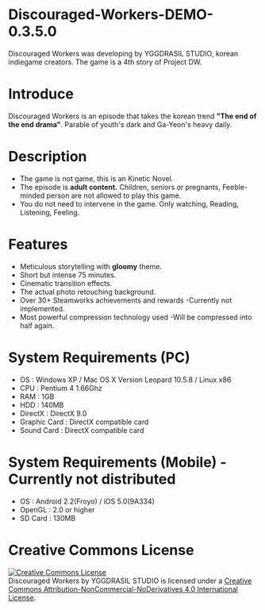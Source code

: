 Discouraged-Workers-DEMO-0.3.5.0
===================
Discouraged Workers was developing by YGGDRASIL STUDIO, korean indiegame creators. The game is a 4th story of Project DW.


Introduce
===================
Discouraged Workers is an episode that takes the korean trend <strong>"The end of the end drama"</strong>. Parable of youth's dark and Ga-Yeon's heavy daily.


Description
===================
<ul><li>The game is not game, this is an Kinetic Novel.</li>
<li>The episode is <strong>adult content.</strong> Children, seniors or pregnants, Feeble-minded person are not allowed to play this game.</li>
<li>You do not need to intervene in the game. Only watching, Reading, Listening, Feeling.</li></ul>


Features
===================
<ul><li>Meticulous storytelling with <strong>gloomy</strong> theme.</li>
<li>Short but intense 75 minutes.</li>
<li>Cinematic transition effects.</li>
<li>The actual photo retouching background.</li>
<li>Over 30+ Steamworks achievements and rewards -Currently not implemented.</li>
<li>Most powerful compression technology used -Will be compressed into half again.</li></ul>


System Requirements (PC)
===================
<ul><li>OS : Windows XP / Mac OS X Version Leopard 10.5.8 / Linux x86</li>
<li>CPU : Pentium 4 1.66Ghz</li>
<li>RAM : 1GB</li>
<li>HDD : 140MB</li>
<li>DirectX : DirectX 9.0</li>
<li>Graphic Card : DirectX compatible card</li>
<li>Sound Card : DirectX compatible card</li></ul>


System Requirements (Mobile) -Currently not distributed
===================
<ul><li>OS : Android 2.2(Froyo) / iOS 5.0(9A334)</li>
<li>OpenGL : 2.0 or higher</li>
<li>SD Card : 130MB</li></ul>


Creative Commons License
===================
<a rel="license" href="http://creativecommons.org/licenses/by-nc-nd/4.0/"><img alt="Creative Commons License" style="border-width:0" src="https://i.creativecommons.org/l/by-nc-nd/4.0/88x31.png" /></a><br /><span xmlns:dct="http://purl.org/dc/terms/" property="dct:title">Discouraged Workers</span> by <span xmlns:cc="http://creativecommons.org/ns#" property="cc:attributionName">YGGDRASIL STUDIO</span> is licensed under a <a rel="license" href="http://creativecommons.org/licenses/by-nc-nd/4.0/">Creative Commons Attribution-NonCommercial-NoDerivatives 4.0 International License</a>.
